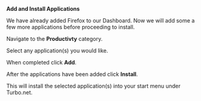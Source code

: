 **Add and Install Applications**

We have already added Firefox to our Dashboard. Now we will add some a few more applications before proceeding to install.

Navigate to the **Productivty** category.

Select any application(s) you would like. 

When completed click **Add**.

After the applications have been added click **Install**.

This will install the selected application(s) into your start menu under Turbo.net.

